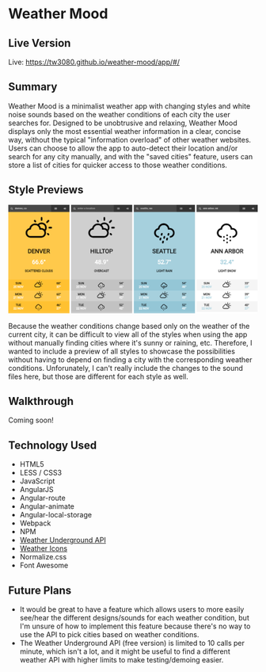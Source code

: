 # Weather Mood

## Live Version
Live: https://tw3080.github.io/weather-mood/app/#/

## Summary
Weather Mood is a minimalist weather app with changing styles and white noise sounds based on the weather conditions of each city the user searches for. Designed to be unobtrusive and relaxing, Weather Mood displays only the most essential weather information in a clear, concise way, without the typical "information overload" of other weather websites. Users can choose to allow the app to auto-detect their location and/or search for any city manually, and with the "saved cities" feature, users can store a list of cities for quicker access to those weather conditions.

## Style Previews
<p align="center">
  <img src="./app/assets/img/screenshots/all-styles.png">
</p>

Because the weather conditions change based only on the weather of the current city, it can be difficult to view all of the styles when using the app without manually finding cities where it's sunny or raining, etc. Therefore, I wanted to include a preview of all styles to showcase the possibilities without having to depend on finding a city with the corresponding weather conditions. Unforunately, I can't really include the changes to the sound files here, but those are different for each style as well.

## Walkthrough

Coming soon!

## Technology Used
* HTML5
* LESS / CSS3
* JavaScript
* AngularJS
* Angular-route
* Angular-animate
* Angular-local-storage
* Webpack
* NPM
* [Weather Underground API](https://www.wunderground.com/weather/api/)
* [Weather Icons](https://erikflowers.github.io/weather-icons/)
* Normalize.css
* Font Awesome

## Future Plans
* It would be great to have a feature which allows users to more easily see/hear the different designs/sounds for each weather condition, but I'm unsure of how to implement this feature because there's no way to use the API to pick cities based on weather conditions.
* The Weather Underground API (free version) is limited to 10 calls per minute, which isn't a lot, and it might be useful to find a different weather API with higher limits to make testing/demoing easier.
